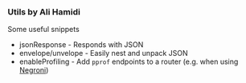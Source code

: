 ### Utils by Ali Hamidi
Some useful snippets

* jsonResponse - Responds with JSON
* envelope/unvelope - Easily nest and unpack JSON
* enableProfiling - Add `pprof` endpoints to a router (e.g. when using [Negroni](http://github.com/codegangsta/negroni))
